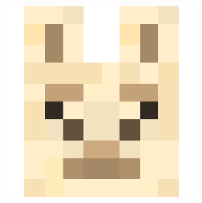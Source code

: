 
★━━━━━━━━━━━━━━━━━━━━━━━━━━━━━━━━━━━━━━━━━━━━━━━━━━━━━━━━━━━━━━━━━━━━━━━━━━━━━━━━━━━━━━━━━━━━━━━━━━━★


En este repositorio se encuentra todo lo que voy aprendiendo de Pygame en el ramo de POO o de manera autonoma, 
                              incluyendo ejemplos de código.

★━━━━━━━━━━━━━━━━━━━━━━━━━━━━━━━━━━━━━━━━━━━━━━━━━━━━━━━━━━━━━━━━━━━━━━━━━━━━━━━━━━━━━━━━━━━━━━━━━━━━★
                
                
<div style="display: flex; justify-content: center; align-items: center; height: 200px;"> 
    <img src="./Images/Logo.png" style="max-width: 100%;"/>
</div>


